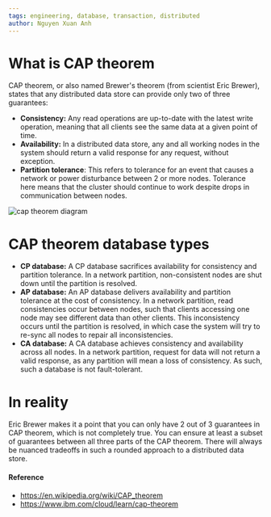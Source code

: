```yaml
---
tags: engineering, database, transaction, distributed
author: Nguyen Xuan Anh
---
```


# What is CAP theorem
CAP theorem, or also named Brewer's theorem (from scientist Eric Brewer), states that any distributed data store can provide only two of three guarantees:
- **Consistency:** Any read operations are up-to-date with the latest write operation, meaning that all clients see the same data at a given point of time.
- **Availability:** In a distributed data store, any and all working nodes in the system should return a valid response for any request, without exception.
- **Partition tolerance**: This refers to tolerance for an event that causes a network or power disturbance between 2 or more nodes. Tolerance here means that the cluster should continue to work despite drops in communication between nodes.

![cap theorem diagram](https://hazelcast.com/wp-content/uploads/2021/12/cap-theorem-diagram-800x753-1.png)

# CAP theorem database types
-   **CP database:** A CP database sacrifices availability for consistency and partition tolerance. In a network partition, non-consistent nodes are shut down until the partition is resolved.
-   **AP database:** An AP database delivers availability and partition tolerance at the cost of consistency. In a network partition, read consistencies occur between nodes, such that clients accessing one node may see different data than other clients. This inconsistency occurs until the partition is resolved, in which case the system will try to re-sync all nodes to repair all inconsistencies.
-   **CA database:** A CA database achieves consistency and availability across all nodes. In a network partition, request for data will not return a valid response, as any partition will mean a loss of consistency. As such, such a database is not fault-tolerant.

# In reality
Eric Brewer makes it a point that you can only have 2 out of 3 guarantees in CAP theorem, which is not completely true. You can ensure at least a subset of guarantees between all three parts of the CAP theorem. There will always be nuanced tradeoffs in such a rounded approach to a distributed data store.

#### Reference
- https://en.wikipedia.org/wiki/CAP_theorem
- https://www.ibm.com/cloud/learn/cap-theorem
